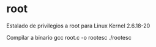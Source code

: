 # root
Estalado de privilegios a root para Linux Kernel 2.6.18-20

Compilar a binario
gcc root.c -o rootesc
./rootesc

